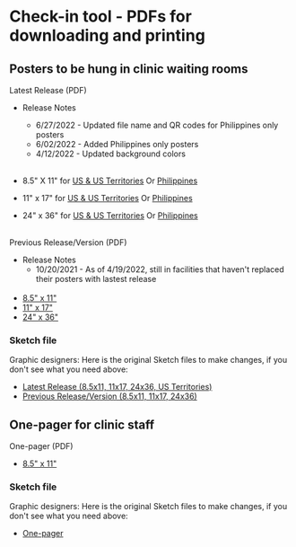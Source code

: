 # Check-in tool - PDFs for downloading and printing

## Posters to be hung in clinic waiting rooms

Latest Release (PDF)
- Release Notes
  - 6/27/2022 - Updated file name and QR codes for Philippines only posters
  - 6/02/2022 - Added Philippines only posters
  - 4/12/2022 - Updated background colors<br><br>
- 8.5" X 11" for [US & US Territories](https://github.com/department-of-veterans-affairs/va.gov-team/files/8542776/8.5x11-v1.1.pdf) Or [Philippines](https://github.com/department-of-veterans-affairs/va.gov-team/files/8995377/8.5x11-v1.1.Philippines.pdf)


- 11" x 17" for [US & US Territories](https://github.com/department-of-veterans-affairs/va.gov-team/files/8542774/11x17-v1.1.pdf) Or [Philippines](https://github.com/department-of-veterans-affairs/va.gov-team/files/8995380/11x17-v1.1.Philippines.pdf)


- 24" x 36" for [US & US Territories](https://github.com/department-of-veterans-affairs/va.gov-team/files/8474826/24x36-lv-v1.5.pdf) Or [Philippines](https://github.com/department-of-veterans-affairs/va.gov-team/files/8995382/24x36-lowvision-v1.5.Philippines.pdf) <br><br>

 
 
Previous Release/Version (PDF)
- Release Notes
  - 10/20/2021 - As of 4/19/2022, still in facilities that haven't replaced their posters with lastest release<br><br>
- [8.5" x 11"](https://github.com/department-of-veterans-affairs/va.gov-team/files/7899242/8.5x11-v1.pdf)
- [11" x 17"](https://github.com/department-of-veterans-affairs/va.gov-team/files/8834448/11x17-v1.1.pdf)
- [24" x 36"](https://github.com/department-of-veterans-affairs/va.gov-team/files/8834453/24x36-lv-v1.5.pdf)


### Sketch file
Graphic designers: Here is the original Sketch files to make changes, if you don't see what you need above:
- [Latest Release (8.5x11, 11x17, 24x36, US Territories)](https://www.sketch.com/s/478fdefa-c340-45e3-a3ae-738046eab97e/p/4E6A93C4-6C93-4AF6-A616-5B040D1F9BC5) 
- [Previous Release/Version (8.5x11, 11x17, 24x36)](https://www.sketch.com/s/478fdefa-c340-45e3-a3ae-738046eab97e/p/80C46047-6911-43FD-84F3-D19713E0E75F)  

## One-pager for clinic staff  

One-pager (PDF)
- [8.5" x 11"](https://github.com/department-of-veterans-affairs/va.gov-team/files/7891924/Mobile.Checkin.Flyer.v1.2c.pdf)

### Sketch file
Graphic designers: Here is the original Sketch files to make changes, if you don't see what you need above:
- [One-pager](https://www.sketch.com/s/478fdefa-c340-45e3-a3ae-738046eab97e/a/KvQxmjD) 

